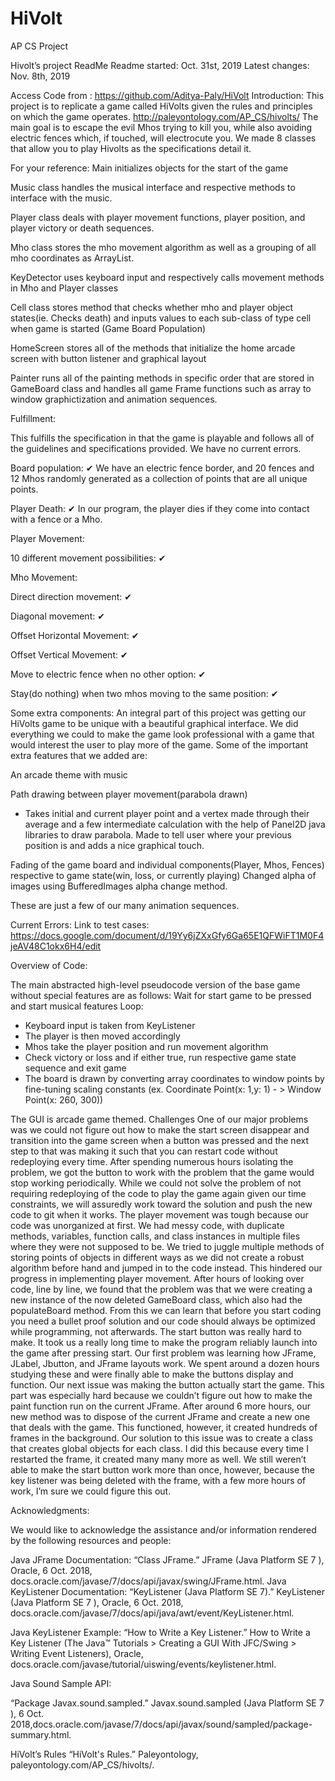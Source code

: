 # HiVolt
AP CS Project

Hivolt’s project ReadMe
Readme started: Oct. 31st, 2019
Latest changes: Nov. 8th, 2019

Access Code from : https://github.com/Aditya-Paly/HiVolt 
Introduction:
This project is to replicate a game called HiVolts given the rules and principles on which the game operates. http://paleyontology.com/AP_CS/hivolts/
The main goal is to escape the evil Mhos trying to kill you, while also avoiding electric fences which, if touched, will electrocute you. We made 8 classes that allow you to play Hivolts as the specifications detail it.

For your reference:
Main initializes objects for the start of the game        


Music class handles the musical interface and respective methods to interface with the music.


Player class deals with player movement functions, player position, and player victory or death sequences.


Mho class stores the mho movement algorithm as well as a grouping of all mho coordinates as ArrayList.


KeyDetector uses keyboard input and respectively calls movement methods in Mho and Player classes


Cell class stores method that checks whether mho and player object states(ie. Checks death) and inputs values to each sub-class of type cell when game is started (Game Board Population)


HomeScreen stores all of the methods that initialize the home arcade screen with button listener and graphical layout


Painter runs all of the painting methods in specific order that are stored in GameBoard class and handles all game Frame functions such as array to window graphictization and animation sequences.

Fulfillment:

This fulfills the specification in that the game is playable and follows all of the guidelines and specifications provided. We have no current errors.

Board population: ✔ We have an electric fence border, and 20 fences and 12 Mhos randomly generated as a collection of points that are all unique points.


Player Death: ✔ In our program, the player dies if they come into contact with a fence or a Mho.


Player Movement:


10 different movement possibilities: ✔


Mho Movement:


Direct direction movement: ✔


Diagonal movement: ✔


Offset Horizontal Movement: ✔


Offset Vertical Movement: ✔


Move to electric fence when no other option: ✔


Stay(do nothing) when two mhos moving to the same position: ✔


Some extra components:
An integral part of this project was getting our HiVolts game to be unique with a beautiful graphical interface. We did everything we could to make the game look professional with a game that would interest the user to play more of the game. Some of the important extra features that we added are:

An arcade theme with music


Path drawing between player movement(parabola drawn)
   -  Takes initial and current player point and a vertex made through their average and a few intermediate calculation with the help of Panel2D java libraries to draw parabola. Made to tell user where your previous position is and adds a nice graphical touch.

Fading of the game board and individual components(Player, Mhos, Fences) respective to game state(win, loss, or currently playing)
Changed alpha of images using BufferedImages alpha change method.


These are just a few of our many animation sequences.


Current Errors:
 Link to test cases: https://docs.google.com/document/d/19Yy6jZXxGfy6Ga65E1QFWiFT1M0F4jeAV48C1okx6H4/edit


Overview of Code:


The main abstracted high-level pseudocode version of the base game without special features are as follows:
Wait for start game to be pressed and start musical features
		Loop: 
- Keyboard input is taken from KeyListener
- The player is then moved accordingly
- Mhos take the player position and run movement algorithm
- Check victory or loss and if either true, run respective game state sequence and exit game
- The board is drawn by converting array coordinates to window points by fine-tuning scaling constants (ex. Coordinate Point(x: 1,y: 1) - > Window Point(x: 260, 300))

The GUI is arcade game themed.
Challenges
One of our major problems was we could not figure out how to make the start screen disappear and transition into the game screen when a button was pressed and the next step to that was making it such that you can restart code without redeploying every time. After spending numerous hours isolating the problem, we got the button to work with the problem that the game would stop working periodically. While we could not solve the problem of not requiring redeploying of the code to play the game again given our time constraints, we will assuredly work toward the solution and push the new code to git when it works.
The player movement was tough because our code was unorganized at first. We had messy code, with duplicate methods, variables, function calls, and class instances in multiple files where they were not supposed to be. We tried to juggle multiple methods of storing points of objects in different ways as we did not create a robust algorithm before hand and jumped in to the code instead. This hindered our progress in implementing player movement. After hours of looking over code, line by line, we found that the problem was that we were creating a new instance of the now deleted GameBoard class, which also had the populateBoard method. From this we can learn that before you start coding you need a bullet proof solution and our code should always be optimized while programming, not afterwards.
The start button was really hard to make. It took us a really long time to make the program reliably launch into the game after pressing start. Our first problem was learning how JFrame, JLabel, Jbutton, and JFrame layouts work. We spent around a dozen hours studying these and were finally able to make the buttons display and function. Our next issue was making the button actually start the game. This part was especially hard because we couldn’t figure out how to make the paint function run on the current JFrame. After around 6 more hours, our new method was to dispose of the current JFrame and create a new one that deals with the game. This functioned, however, it created hundreds of frames in the background. Our solution to this issue was to create a class that creates global objects for each class. I did this because every time I restarted the frame, it created many many more as well. We still weren’t able to make the start button work more than once, however, because the key listener was being deleted with the frame, with a few more hours of work, I’m sure we could figure this out.

Acknowledgments:

We would like to acknowledge the assistance and/or information rendered by the following resources and people:

Java JFrame Documentation:
“Class JFrame.” JFrame (Java Platform SE 7 ), Oracle, 6 Oct. 2018, docs.oracle.com/javase/7/docs/api/javax/swing/JFrame.html.
Java KeyListener Documentation:
“KeyListener (Java Platform SE 7).” KeyListener (Java Platform SE 7 ), Oracle, 6 Oct. 2018, docs.oracle.com/javase/7/docs/api/java/awt/event/KeyListener.html.

Java KeyListener Example:
“How to Write a Key Listener.” How to Write a Key Listener (The Java™ Tutorials > Creating a GUI With JFC/Swing > Writing Event Listeners), Oracle, docs.oracle.com/javase/tutorial/uiswing/events/keylistener.html.

Java Sound Sample API:

“Package Javax.sound.sampled.” Javax.sound.sampled (Java Platform SE 7 ), 6 Oct. 2018,docs.oracle.com/javase/7/docs/api/javax/sound/sampled/package-summary.html.

HiVolt’s Rules
“HiVolt's Rules.” Paleyontology, paleyontology.com/AP_CS/hivolts/.



